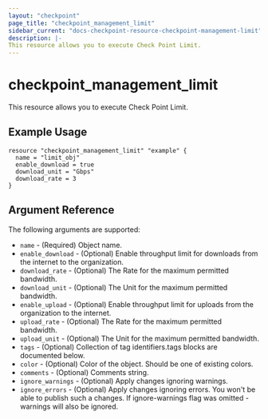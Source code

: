 ```yaml
---
layout: "checkpoint"
page_title: "checkpoint_management_limit"
sidebar_current: "docs-checkpoint-resource-checkpoint-management-limit"
description: |-
This resource allows you to execute Check Point Limit.
---
```


# checkpoint_management_limit

This resource allows you to execute Check Point Limit.

## Example Usage


```hcl
resource "checkpoint_management_limit" "example" {
  name = "limit_obj"
  enable_download = true
  download_unit = "Gbps"
  download_rate = 3
}
```

## Argument Reference

The following arguments are supported:

* `name` - (Required) Object name. 
* `enable_download` - (Optional) Enable throughput limit for downloads from the internet to the organization. 
* `download_rate` - (Optional) The Rate for the maximum permitted bandwidth. 
* `download_unit` - (Optional) The Unit for the maximum permitted bandwidth. 
* `enable_upload` - (Optional) Enable throughput limit for uploads from the organization to the internet. 
* `upload_rate` - (Optional) The Rate for the maximum permitted bandwidth. 
* `upload_unit` - (Optional) The Unit for the maximum permitted bandwidth. 
* `tags` - (Optional) Collection of tag identifiers.tags blocks are documented below.
* `color` - (Optional) Color of the object. Should be one of existing colors. 
* `comments` - (Optional) Comments string. 
* `ignore_warnings` - (Optional) Apply changes ignoring warnings. 
* `ignore_errors` - (Optional) Apply changes ignoring errors. You won't be able to publish such a changes. If ignore-warnings flag was omitted - warnings will also be ignored. 
